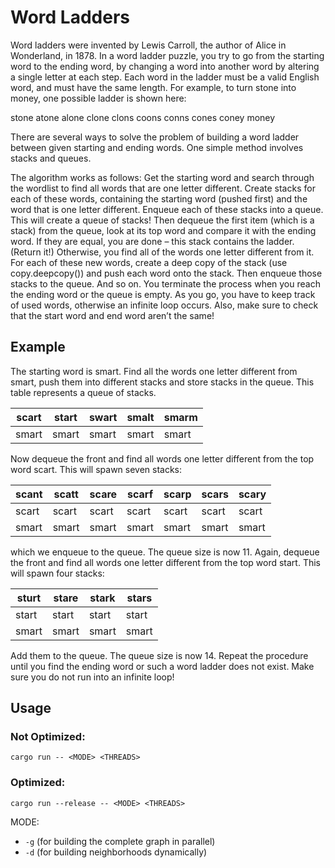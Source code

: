 # Word Ladders

Word ladders were invented by Lewis Carroll, the author of Alice in Wonderland, in 1878. In
a word ladder puzzle, you try to go from the starting word to the ending word, by changing
a word into another word by altering a single letter at each step. Each word in the ladder
must be a valid English word, and must have the same length. For example, to turn stone
into money, one possible ladder is shown here:

stone atone alone clone clons coons conns cones coney money

There are several ways to solve the problem of building a word ladder between given
starting and ending words. One simple method involves stacks and queues.

The algorithm works as follows:
Get the starting word and search through the wordlist to find all words that are one
letter different. Create stacks for each of these words, containing the starting word
(pushed first) and the word that is one letter different. Enqueue each of these stacks
into a queue. This will create a queue of stacks! Then dequeue the first item (which
is a stack) from the queue, look at its top word and compare it with the ending word.
If they are equal, you are done – this stack contains the ladder. (Return it!)
Otherwise, you find all of the words one letter different from it. For each of these
new words, create a deep copy of the stack (use copy.deepcopy()) and push each
word onto the stack. Then enqueue those stacks to the queue. And so on. You
terminate the process when you reach the ending word or the queue is empty.
As you go, you have to keep track of used words, otherwise an infinite loop occurs.
Also, make sure to check that the start word and end word aren’t the same!

## Example
The starting word is smart. Find all the words one letter different from smart, push them
into different stacks and store stacks in the queue. This table represents a queue of stacks.

| scart  | start | swart | smalt | smarm |
| ---    | ---   | ---   | ---   | ---   |
| smart  | smart | smart | smart | smart |

Now dequeue the front and find all words one letter different from the top word scart. This
will spawn seven stacks:

| scant  | scatt | scare | scarf | scarp | scars | scary |
|   ---  |  ---  |  ---  |  ---  |  ---  |  ---  |  ---  |
| scart  | scart | scart | scart | scart | scart | scart |
| smart  | smart | smart | smart | smart | smart | smart |

which we enqueue to the queue. The queue size is now 11. Again, dequeue the front and
find all words one letter different from the top word start. This will spawn four stacks:

| sturt | stare | stark | stars |
| ---   | ---   | ---   | ---   |
| start | start | start | start |
| smart | smart | smart | smart |

Add them to the queue. The queue size is now 14. Repeat the procedure until you find the
ending word or such a word ladder does not exist. Make sure you do not run into an infinite
loop!

## Usage

### Not Optimized: 
`cargo run -- <MODE> <THREADS>`

### Optimized: 
`cargo run --release -- <MODE> <THREADS>`

MODE: 
- `-g` (for building the complete graph in parallel)
- `-d` (for building neighborhoods dynamically)



